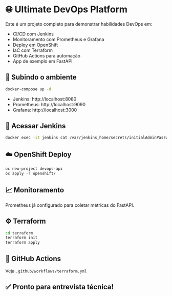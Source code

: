 # 🌐 Ultimate DevOps Platform

Este é um projeto completo para demonstrar habilidades DevOps em:

- CI/CD com Jenkins
- Monitoramento com Prometheus e Grafana
- Deploy em OpenShift
- IaC com Terraform
- GitHub Actions para automação
- App de exemplo em FastAPI

## 🐳 Subindo o ambiente

```bash
docker-compose up -d
```

- Jenkins: http://localhost:8080
- Prometheus: http://localhost:9090
- Grafana: http://localhost:3000

## 🔐 Acessar Jenkins

```bash
docker exec -it jenkins cat /var/jenkins_home/secrets/initialAdminPassword
```

## ☁️ OpenShift Deploy

```bash
oc new-project devops-api
oc apply -f openshift/
```

## 📈 Monitoramento

Prometheus já configurado para coletar métricas do FastAPI.

## ⚙️ Terraform

```bash
cd terraform
terraform init
terraform apply
```

## 🧠 GitHub Actions

Veja `.github/workflows/terraform.yml`

## ✅ Pronto para entrevista técnica!
